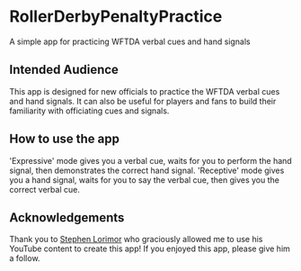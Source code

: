# RollerDerbyPenaltyPractice

A simple app for practicing WFTDA verbal cues and hand signals

## Intended Audience

This app is designed for new officials to practice the WFTDA verbal cues and hand signals. It can also be useful for
players and fans to build their familiarity with officiating cues and signals.

## How to use the app

'Expressive' mode gives you a verbal cue, waits for you to perform the hand signal, then demonstrates the correct hand signal. 'Receptive' mode gives you a hand signal, waits for you to say the verbal cue, then gives you the correct verbal cue.

## Acknowledgements

Thank you to [Stephen Lorimor](https://www.youtube.com/@sdlorimor) who graciously allowed me to use his YouTube content
to create this app! If you enjoyed this app, please give him a follow.
